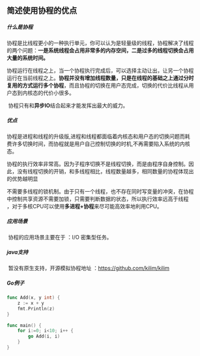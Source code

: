 ## 简述使用协程的优点

##### 什么是协程

​		协程是比线程更小的一种执行单元，你可以认为是轻量级的线程，协程解决了线程的两个问题：**一是系统线程会占用非常多的内存空间，二是过多的线程切换会占用大量的系统时间。**

​		协程运行在线程之上，当一个协程执行完成后，可以选择主动让出，让另一个协程运行在当前线程之上。**协程并没有增加线程数量，只是在线程的基础之上通过分时复用的方式运行多个协程**，而且协程的切换在用户态完成，切换的代价比线程从用户态到内核态的代价小很多。

​		协程只有和**异步IO**结合起来才能发挥出最大的威力。

##### 优点

​	协程是进程和线程的升级版,进程和线程都面临着内核态和用户态的切换问题而耗费许多切换时间，而协程就是用户自己控制切换的时机,不再需要陷入系统的内核态。

​	协程的执行效率非常高。因为子程序切换不是线程切换，而是由程序自身控制。因此，没有线程切换的开销，和多线程相比，线程数量越多，相同数量的协程体现出的优势越明显

​	不需要多线程的锁机制。由于只有一个线程，也不存在同时写变量的冲突，在协程中控制共享资源不需要加锁，只需要判断数据的状态，所以执行效率远高于线程 ，对于多核CPU可以使用**多进程+协程**来尽可能高效率地利用CPU。

##### 应用场景

​	协程的应用场景主要在于 ：I/O 密集型任务。

##### java支持

​	暂没有原生支持，开源模拟协程地址 ：https://github.com/kilim/kilim

##### Go例子

```go
func Add(x, y int) {
    z := x + y
    fmt.Println(z)
}
 
func main() {
    for i:=0; i<10; i++ {
        go Add(i, i)
    }
}
```

